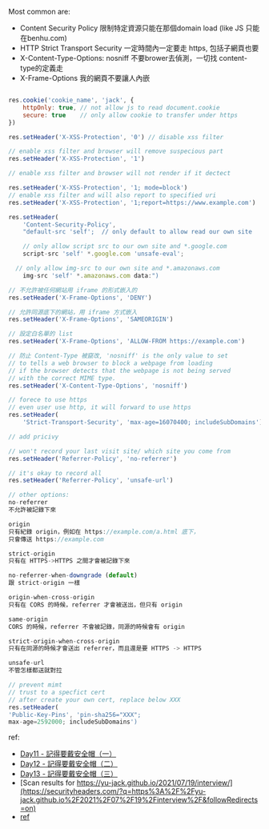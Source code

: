 



Most common are:
- Content Security Policy 限制特定資源只能在那個domain load (like JS 只能在benhu.com)
- HTTP Strict Transport Security  一定時間內一定要走 https, 包括子網頁也要
- X-Content-Type-Options: nosniff 不要brower去偵測，一切找 content-type的定義走
- X-Frame-Options  我的網頁不要讓人內嵌



```jsx

res.cookie('cookie_name', 'jack', {
    httpOnly: true, // not allow js to read document.cookie
    secure: true    // only allow cookie to transfer under https
})

res.setHeader('X-XSS-Protection', '0') // disable xss filter

// enable xss filter and browser will remove suspecious part
res.setHeader('X-XSS-Protection', '1') 

// enable xss filter and browser will not render if it dectect

res.setHeader('X-XSS-Protection', '1; mode=block')
// enable xss filter and will also report to specified uri 
res.setHeader('X-XSS-Protection', '1;report=https://www.example.com')

res.setHeader(
	'Content-Security-Policy', 
	"default-src 'self';  // only default to allow read our own site

	// only allow script src to our own site and *.google.com
	script-src 'self' *.google.com 'unsafe-eval'; 

  // only allow img-src to our own site and *.amazonaws.com
	img-src 'self' *.amazonaws.com data:")

// 不允許被任何網站用 iframe 的形式嵌入的
res.setHeader('X-Frame-Options', 'DENY')

// 允許同源底下的網站，用 iframe 方式嵌入
res.setHeader('X-Frame-Options', 'SAMEORIGIN')

// 設定白名單的 list
res.setHeader('X-Frame-Options', 'ALLOW-FROM https://example.com')

// 防止 Content-Type 被竄改, 'nosniff' is the only value to set
// to tells a web browser to block a webpage from loading 
// if the browser detects that the webpage is not being served 
// with the correct MIME type.
res.setHeader('X-Content-Type-Options', 'nosniff')

// forece to use https
// even user use http, it will forward to use https 
res.setHeader(
	'Strict-Transport-Security', 'max-age=16070400; includeSubDomains')

// add pricivy

// won't record your last visit site/ which site you come from
res.setHeader('Referrer-Policy', 'no-referrer')

// it's okay to record all
res.setHeader('Referrer-Policy', 'unsafe-url')

// other options:
no-referrer
不允許被記錄下來

origin
只有紀錄 origin，例如在 https://example.com/a.html 底下，
只會傳送 https://example.com

strict-origin
只有在 HTTPS->HTTPS 之間才會被記錄下來

no-referrer-when-downgrade (default)
跟 strict-origin 一樣

origin-when-cross-origin
只有在 CORS 的時候，referrer 才會被送出，但只有 origin

same-origin
CORS 的時候，referrer 不會被記錄，同源的時候會有 origin

strict-origin-when-cross-origin
只有在同源的時候才會送出 referrer，而且還是要 HTTPS -> HTTPS

unsafe-url
不管怎樣都送就對拉

// prevent mimt
// trust to a specfict cert
// after create your own cert, replace below XXX
res.setHeader(
'Public-Key-Pins', 'pin-sha256="XXX"; 
max-age=2592000; includeSubDomains')
```




ref: 
- [Day11 - 記得要戴安全帽（一）](https://ithelp.ithome.com.tw/articles/10272394)
- [Day12 - 記得要戴安全帽（二）](https://ithelp.ithome.com.tw/articles/10273029)
- [Day13 - 記得要戴安全帽（三）](https://ithelp.ithome.com.tw/articles/10273734)
- [Scan results for https://yu-jack.github.io/2021/07/19/interview/](https://securityheaders.com/?q=https%3A%2F%2Fyu-jack.github.io%2F2021%2F07%2F19%2Finterview%2F&followRedirects=on)
- [ref](https://yu-jack.github.io/2017/10/20/secure-header/)